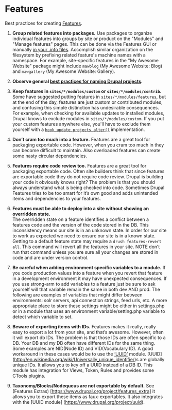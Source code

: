# Features

Best practices for creating [Features](http://drupal.org/project/features).

1. **Group related features into packages.** Use packages to organize individual features into groups by site or product on the "Modules" and "Manage features" pages. This can be done via the Features GUI or manually [in your .info files](https://drupal.org/node/542202#package). Accomplish similar organization on the filesystem by prefixing related feature's machine names with a namespace. For example, site-specific features in the "My Awesome Website" package might include `mawblog` (My Awesome Website: Blog) and `mawgallery` (My Awesome Website: Gallery).

1. **Observe general [best practices for naming Drupal projects](projects.md#naming-drupal-projects).**

1. **Keep features in `sites/*/modules/custom` or `sites/*/modules/contrib`.** Some have suggested putting features in `sites/*/modules/features`, but at the end of the day, features are just custom or contributed modules, and confusing this simple distinction has undesirable consequences. For example, when checking for available updates to installed modules, Drupal knows to exclude modules in `sites/*/modules/custom`. If you put your custom features anywhere else, you'll have to exclude them yourself with a [`hook_update_projects_alter()`](https://api.drupal.org/api/drupal/modules!update!update.api.php/function/hook_update_projects_alter/7) implementation.

1. **Don’t cram too much into a feature.**
Features are a great tool for packaging exportable code.  However, when you cram too much in they can become difficult to maintain. Also overloaded features can create some nasty circular dependencies.

1. **Features require code review too.**
Features are a great tool for packaging exportable code.  Often site builders think that since features are exportable code they do not require code review.  Drupal is building your code it obviously knows right?  The problem is that you should always understand what is being checked into code.  Sometimes Drupal Features tries to be too smart for it’s own good and adds unintended items and dependencies to your features. 

1. **Features must be able to deploy into a site without showing an overridden state.**  
The overridden state on a feature identifies a conflict between a features code and the version of the code stored in the DB.  This inconsistency means our site is in an unknown state.  In order for our site to work as expected we need to ensure our site is in a known state.  Getting to a default feature state may require a `drush features-revert all`. This command will revert all the features in your site.  NOTE don’t run that command unless you are sure all your changes are stored in code and are under version control.  

1. **Be careful when adding environment specific variables to a module.**
If you code production values into a feature when you revert that feature in a development environment it may have unexpected consequences.  If you use strong-arm to add variables to a feature just be sure to ask yourself will that variable remain the same in both dev AND prod.  The following are examples of variables that might differ between environments: solr servers, api connection strings, feed urls, etc.  A more appropriate place to store these settings might be either in settings.php or in a module that uses an environment variable/setting.php variable to detect which variable to set. 

1. **Beware of exporting items with IDs.** 
Features makes it really, really easy to export a lot from your site, and that’s awesome.  However, often it will export db IDs.  The problem is that those IDs are often specific to a DB. Your DB and my DB often have different IDs for the same thing.  Some examples are NID(Node ID) and VID(Vocabulary ID). A good workaround in these cases would be to use the [‘UUID’](https://www.drupal.org/project/uuid) module.  [UUID] (http://en.wikipedia.org/wiki/Universally_unique_identifier)s are globally unique IDs.  It allows you to key off a UUID instead of a DB ID. This module has integration for Views, Token, Rules and provides some CTools plugins.

1. **Taxonomy/Blocks/Nodequeus are not exportable by default.**
See (Features Extras) [https://www.drupal.org/project/features_extra] it allows you to export these items as faux-exportables.    It also integrates with the [UUID module] (https://www.drupal.org/project/uuid).  


